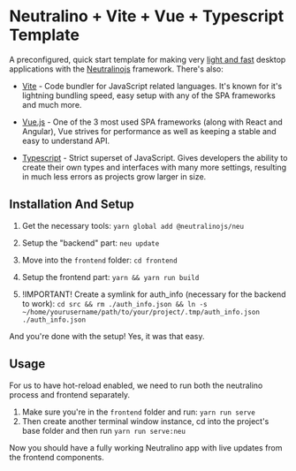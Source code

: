 # Neutralino + Vite + Vue + Typescript Template
A preconfigured, quick start template for making very [light and fast](https://github.com/Elanis/web-to-desktop-framework-comparison) desktop applications with the [Neutralinojs](https://neutralino.js.org/) framework. There's also:
- [Vite](https://vitejs.dev/) - Code bundler for JavaScript related languages. It's known for it's lightning bundling speed, easy setup with any of the SPA frameworks and much more.

- [Vue.js](https://vuejs.org/) - One of the 3 most used SPA frameworks (along with React and Angular), Vue strives for performance as well as keeping a stable and easy to understand API.

- [Typescript](https://www.typescriptlang.org/) - Strict superset of JavaScript. Gives developers the ability to create their own types and interfaces with many more settings, resulting in much less errors as projects grow larger in size.


## Installation And Setup
1. Get the necessary tools: `yarn global add @neutralinojs/neu`

2. Setup the "backend" part: `neu update`

3. Move into the `frontend` folder: `cd frontend`

4. Setup the frontend part: `yarn && yarn run build`

5. !IMPORTANT! Create a symlink for auth_info (necessary for the backend to work): `cd src && rm ./auth_info.json && ln -s ~/home/yourusername/path/to/your/project/.tmp/auth_info.json ./auth_info.json`

And you're done with the setup! Yes, it was that easy.


## Usage
For us to have hot-reload enabled, we need to run both the neutralino process and frontend separately.

1. Make sure you're in the `frontend` folder and run: `yarn run serve`
2. Then create another terminal window instance, cd into the project's base folder and then run `yarn run serve:neu`

Now you should have a fully working Neutralino app with live updates from the frontend components.